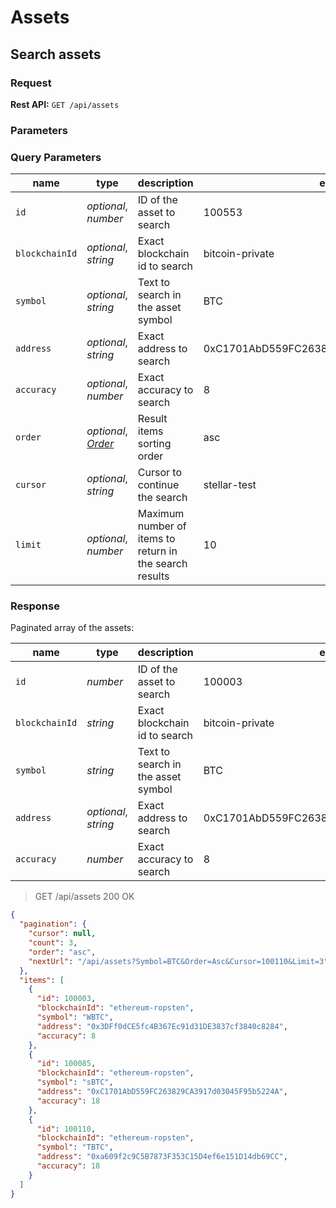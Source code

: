# Assets

## Search assets

### Request

**Rest API:** `GET /api/assets`

### Parameters

### Query Parameters

name | type | description | example
---- | ---- | ----------- | -------
`id` | *optional*, *number* | ID of the asset to search | 100553
`blockchainId` | *optional*, *string* | Exact blockchain id to search | bitcoin-private
`symbol` | *optional*, *string* | Text to search in the asset symbol | BTC
`address` | *optional*, *string* | Exact address to search | 0xC1701AbD559FC263829CA3917d03045F95b5224A
`accuracy` | *optional*, *number* | Exact accuracy to search | 8
`order` | *optional*, *[Order](#order)* | Result items sorting order | asc
`cursor` | *optional*, *string* | Cursor to continue the search | stellar-test
`limit` | *optional*, *number* | Maximum number of items to return in the search results | 10

### Response

Paginated array of the assets:

name | type | description | example
---- | ---- | ----------- | -------
`id` | *number* | ID of the asset to search | 100003
`blockchainId` | *string* | Exact blockchain id to search | bitcoin-private
`symbol` | *string* | Text to search in the asset symbol | BTC
`address` | *optional*, *string* | Exact address to search | 0xC1701AbD559FC263829CA3917d03045F95b5224A
`accuracy` | *number* | Exact accuracy to search | 8

> GET /api/assets 200 OK

```json
{
  "pagination": {
    "cursor": null,
    "count": 3,
    "order": "asc",
    "nextUrl": "/api/assets?Symbol=BTC&Order=Asc&Cursor=100110&Limit=3"
  },
  "items": [
    {
      "id": 100003,
      "blockchainId": "ethereum-ropsten",
      "symbol": "WBTC",
      "address": "0x3DFf0dCE5fc4B367Ec91d31DE3837cf3840c8284",
      "accuracy": 8
    },
    {
      "id": 100085,
      "blockchainId": "ethereum-ropsten",
      "symbol": "sBTC",
      "address": "0xC1701AbD559FC263829CA3917d03045F95b5224A",
      "accuracy": 18
    },
    {
      "id": 100110,
      "blockchainId": "ethereum-ropsten",
      "symbol": "TBTC",
      "address": "0xa609f2c9C5B7873F353C15D4ef6e151D14db69CC",
      "accuracy": 18
    }
  ]
}
```